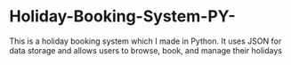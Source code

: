# Holiday-Booking-System-PY-
This is a holiday booking system which I made in Python. It uses JSON for data storage and allows users to browse, book, and manage their holidays
